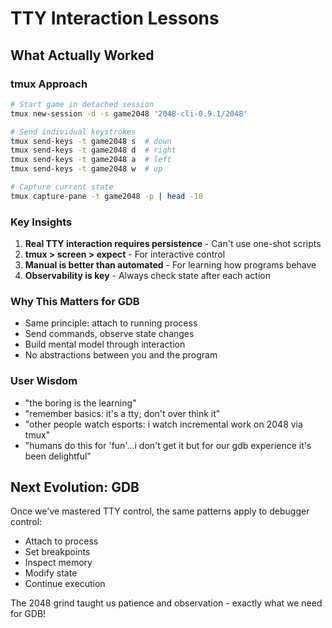 # TTY Interaction Lessons

## What Actually Worked

### tmux Approach
```bash
# Start game in detached session
tmux new-session -d -s game2048 '2048-cli-0.9.1/2048'

# Send individual keystrokes
tmux send-keys -t game2048 s  # down
tmux send-keys -t game2048 d  # right
tmux send-keys -t game2048 a  # left
tmux send-keys -t game2048 w  # up

# Capture current state
tmux capture-pane -t game2048 -p | head -10
```

### Key Insights
1. **Real TTY interaction requires persistence** - Can't use one-shot scripts
2. **tmux > screen > expect** - For interactive control
3. **Manual is better than automated** - For learning how programs behave
4. **Observability is key** - Always check state after each action

### Why This Matters for GDB
- Same principle: attach to running process
- Send commands, observe state changes
- Build mental model through interaction
- No abstractions between you and the program

### User Wisdom
- "the boring is the learning"
- "remember basics: it's a tty; don't over think it"
- "other people watch esports: i watch incremental work on 2048 via tmux"
- "humans do this for 'fun'...i don't get it but for our gdb experience it's been delightful"

## Next Evolution: GDB
Once we've mastered TTY control, the same patterns apply to debugger control:
- Attach to process
- Set breakpoints
- Inspect memory
- Modify state
- Continue execution

The 2048 grind taught us patience and observation - exactly what we need for GDB!